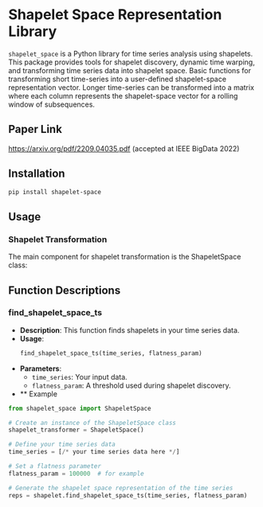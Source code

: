 # Shapelet Space Representation Library
`shapelet_space` is a Python library for time series analysis using shapelets. This package provides tools for shapelet discovery, dynamic time warping, and transforming time series data into shapelet space.
Basic functions for transforming short time-series into a user-defined shapelet-space representation vector. 
Longer time-series can be transformed into a matrix where each column represents the shapelet-space vector for a rolling window of subsequences.

## Paper Link
https://arxiv.org/pdf/2209.04035.pdf (accepted at IEEE BigData 2022)

## Installation
```bash
pip install shapelet-space
```

## Usage
### Shapelet Transformation
The main component for shapelet transformation is the ShapeletSpace class:
## Function Descriptions

### find_shapelet_space_ts

- **Description**: This function finds shapelets in your time series data.
- **Usage**:
    ```python
    find_shapelet_space_ts(time_series, flatness_param)
    ```
- **Parameters**:
    - `time_series`: Your input data.
    - `flatness_param`: A threshold used during shapelet discovery.
- ** Example
```python
from shapelet_space import ShapeletSpace

# Create an instance of the ShapeletSpace class
shapelet_transformer = ShapeletSpace()

# Define your time series data
time_series = [/* your time series data here */]

# Set a flatness parameter
flatness_param = 100000  # for example

# Generate the shapelet space representation of the time series
reps = shapelet.find_shapelet_space_ts(time_series, flatness_param)
```
